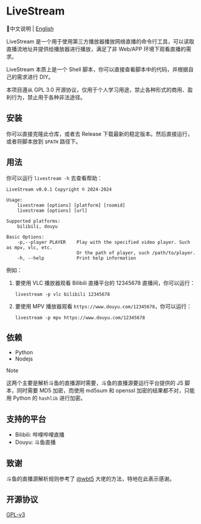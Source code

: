 # LiveStream

📕中文说明 | [English](README.en.md)

LiveStream 是一个用于使用第三方播放器播放网络直播的命令行工具，可以读取直播流地址并提供给播放器进行播放，满足了非 Web/APP 环境下观看直播的需求。

LiveStream 本质上是一个 Shell 脚本，你可以直接查看脚本中的代码，并根据自己的需求进行 DIY。

本项目遵从 GPL 3.0 开源协议，仅用于个人学习用途，禁止各种形式的商用、盈利行为，禁止用于各种非法途径。

## 安装

你可以直接克隆此仓库，或者去 Release 下载最新的稳定版本。然后直接运行，或者将脚本放到 `$PATH` 路径下。

## 用法

你可以运行 `livestream -h` 去查看帮助：

```shell
LiveStream v0.0.1 Copyright © 2024-2024

Usage:
    livestream [options] [platform] [roomid]
    livestream [options] [url]

Supported platforms:
    bilibili, douyu

Basic Options:
    -p,--player PLAYER    Play with the specified video player. Such as mpv, vlc, etc.
                          Or the path of player, such /path/to/player.
    -h, --help            Print help information
```

例如：
1. 要使用 VLC 播放器观看 Bilibili 直播平台的 12345678 直播间，你可以运行：

    ```shell
    livestream -p vlc bilibili 12345678
    ```

2. 要使用 MPV 播放器观看 `https://www.douyu.com/12345678`，你可以运行：

    ```shell
    livestream -p mpv https://www.douyu.com/12345678
    ```
## 依赖

- Python
- Nodejs

> [!NOTE]
> 这两个主要是解析斗鱼的直播源时需要，斗鱼的直播源要运行平台提供的 JS 脚本，同时需要 MD5 加密，而使用 md5sum 和 openssl 加密的结果都不对，只能用 Python 的 `hashlib` 进行加密。

## 支持的平台

- Bilibili: 哔哩哔哩直播
- Douyu: 斗鱼直播

## 致谢

斗鱼的直播源解析规则参考了 [@wbt5](https://github.com/wbt5) 大佬的方法，特地在此表示感谢。

## 开源协议

[GPL-v3](LICENSE.md)
